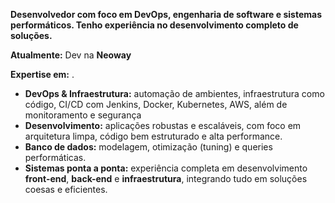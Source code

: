 **Desenvolvedor com foco em DevOps, engenharia de software e sistemas performáticos. Tenho experiência no desenvolvimento completo de soluções.**

**Atualmente:** Dev na **Neoway**

**Expertise em:**
  .
- **DevOps & Infraestrutura:** automação de ambientes, infraestrutura como código, CI/CD com Jenkins, Docker, Kubernetes, AWS, além de monitoramento e segurança
- **Desenvolvimento:** aplicações robustas e escaláveis, com foco em arquitetura limpa, código bem estruturado e alta performance.
- **Banco de dados:** modelagem, otimização (tuning) e queries performáticas.
- **Sistemas ponta a ponta:** experiência completa em desenvolvimento **front-end**, **back-end** e **infraestrutura**, integrando tudo em soluções coesas e eficientes.
